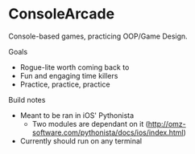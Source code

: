 # ConsoleArcade


Console-based games, practicing OOP/Game Design.

Goals
- Rogue-lite worth coming back to
- Fun and engaging time killers
- Practice, practice, practice


Build notes
- Meant to be ran in iOS' Pythonista 
    - Two modules are dependant on it (http://omz-software.com/pythonista/docs/ios/index.html)
- Currently should run on any terminal
